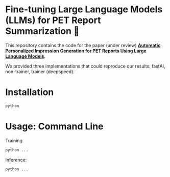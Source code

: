 # Fine-tuning Large Language Models (LLMs) for PET Report Summarization :bookmark_tabs:

This repository contains the code for the paper (under review) [**Automatic Personalized Impression Generation for PET Reports Using Large Language Models**](#link-to-paper). 

We provided three implementations that could reproduce our results: fastAI, non-trainer, trainer (deepspeed). 


# Installation

```bash
python 
```


# Usage: Command Line

Training 
```bash
python ... 
```

Inference: 
```bash
python ... 
```
